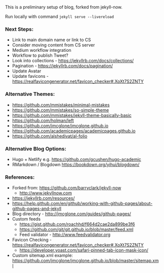 This is a preliminary setup of blog, forked from jekyll-now.

Run locally with command `jekyll serve --livereload`

### Next Steps:
 * Link to main domain name or link to CS
 * Consider moving content from CS server
 * Medium workflow integration
 * Workflow to publish Tweet?
 * Look into collections - https://jekyllrb.com/docs/collections/
 * Pagination - https://jekyllrb.com/docs/pagination/
 * Update Avatar
 * Update favicons - https://realfavicongenerator.net/favicon_checker#.XoXt7S2ZNTY

### Alternative Themes:
  * https://github.com/mmistakes/minimal-mistakes
  * https://github.com/mmistakes/so-simple-theme
  * https://github.com/mmistakes/jekyll-theme-basically-basic
  * https://github.com/holman/left
  * https://github.com/jmcglone/jmcglone.github.io
  * https://github.com/academicpages/academicpages.github.io
  * https://github.com/alshedivat/al-folio

### Alternative Blog Options:
  * Hugo + Netlify   e.g. https://github.com/gcushen/hugo-academic
  * RMarkdown / Blogdown https://bookdown.org/yihui/blogdown/

### References:
  * Forked from: https://github.com/barryclark/jekyll-now
    * http://www.jekyllnow.com
  * https://jekyllrb.com/resources/
  * https://help.github.com/en/github/working-with-github-pages/about-github-pages-and-jekyll
  * Blog directory - http://jmcglone.com/guides/github-pages/
  * Custom feeds
    * https://gist.github.com/roachhd/f664d2cae2da899be3f6
    * https://github.com/git/git.github.io/blob/master/feed.xml
    * Feed validator - http://www.feedvalidator.org
  * Favicon Checking - https://realfavicongenerator.net/favicon_checker#.XoXt7S2ZNTY
    * https://developer.yoast.com/safari-pinned-tab-icon-mask-icon/
  * Custom sitemap.xml example: https://github.com/jmcglone/jmcglone.github.io/blob/master/sitemap.xml
